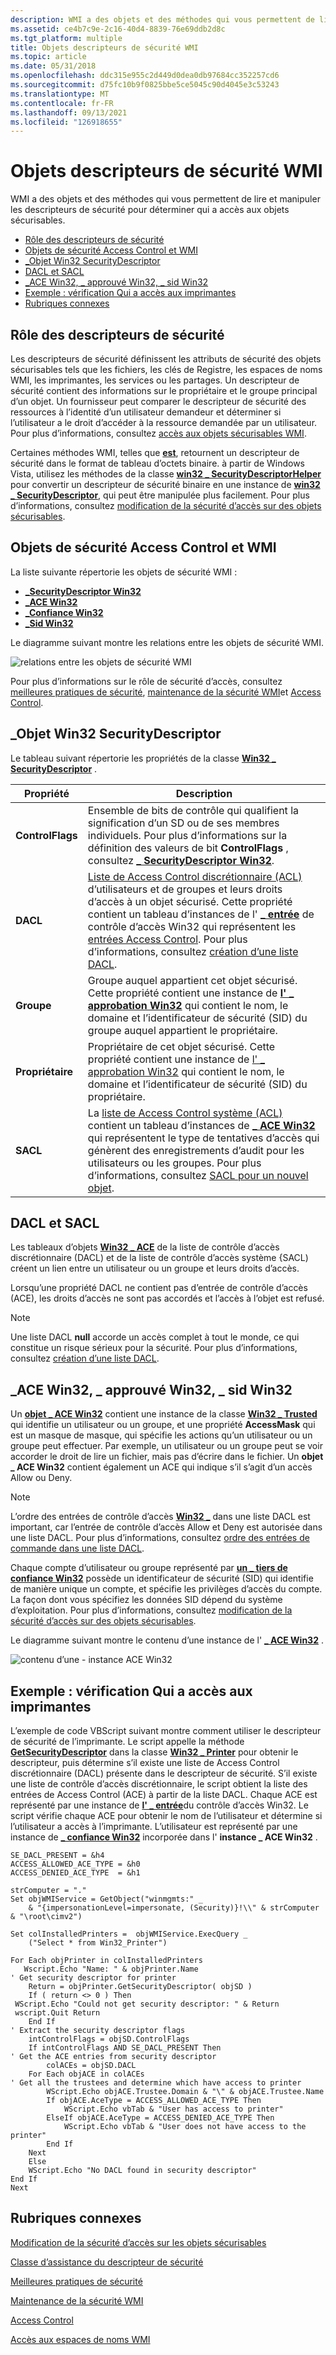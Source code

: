 ```yaml
---
description: WMI a des objets et des méthodes qui vous permettent de lire et manipuler les descripteurs de sécurité pour déterminer qui a accès aux objets sécurisables.
ms.assetid: ce4b7c9e-2c16-40d4-8839-76e69ddb2d8c
ms.tgt_platform: multiple
title: Objets descripteurs de sécurité WMI
ms.topic: article
ms.date: 05/31/2018
ms.openlocfilehash: ddc315e955c2d449d0dea0db97684cc352257cd6
ms.sourcegitcommit: d75fc10b9f0825bbe5ce5045c90d4045e3c53243
ms.translationtype: MT
ms.contentlocale: fr-FR
ms.lasthandoff: 09/13/2021
ms.locfileid: "126918655"
---
```

# <a name="wmi-security-descriptor-objects"></a>Objets descripteurs de sécurité WMI

WMI a des objets et des méthodes qui vous permettent de lire et manipuler les descripteurs de sécurité pour déterminer qui a accès aux objets sécurisables.

-   [Rôle des descripteurs de sécurité](#the-role-of-security-descriptors)
-   [Objets de sécurité Access Control et WMI](#access-control-and-wmi-security-objects)
-   [\_Objet Win32 SecurityDescriptor](/windows)
-   [DACL et SACL](#dacl-and-sacl)
-   [\_ACE Win32, \_ approuvé Win32, \_ sid Win32](/windows)
-   [Exemple : vérification Qui a accès aux imprimantes](#example-checking-who-has-access-to-printers)
-   [Rubriques connexes](#related-topics)

## <a name="the-role-of-security-descriptors"></a>Rôle des descripteurs de sécurité

Les descripteurs de sécurité définissent les attributs de sécurité des objets sécurisables tels que les fichiers, les clés de Registre, les espaces de noms WMI, les imprimantes, les services ou les partages. Un descripteur de sécurité contient des informations sur le propriétaire et le groupe principal d’un objet. Un fournisseur peut comparer le descripteur de sécurité des ressources à l’identité d’un utilisateur demandeur et déterminer si l’utilisateur a le droit d’accéder à la ressource demandée par un utilisateur. Pour plus d’informations, consultez [accès aux objets sécurisables WMI](access-to-wmi-securable-objects.md).

Certaines méthodes WMI, telles que [**est**](--systemsecurity-getsd.md), retournent un descripteur de sécurité dans le format de tableau d’octets binaire. à partir de Windows Vista, utilisez les méthodes de la classe [**win32 \_ SecurityDescriptorHelper**](/previous-versions/windows/desktop/secrcw32prov/win32-securitydescriptorhelper) pour convertir un descripteur de sécurité binaire en une instance de [**win32 \_ SecurityDescriptor**](/previous-versions/windows/desktop/secrcw32prov/win32-securitydescriptor), qui peut être manipulée plus facilement. Pour plus d’informations, consultez [modification de la sécurité d’accès sur des objets sécurisables](changing-access-security-on-securable-objects.md).

## <a name="access-control-and-wmi-security-objects"></a>Objets de sécurité Access Control et WMI

La liste suivante répertorie les objets de sécurité WMI :

-   [**\_SecurityDescriptor Win32**](/previous-versions/windows/desktop/secrcw32prov/win32-securitydescriptor)
-   [**\_ACE Win32**](/previous-versions/windows/desktop/secrcw32prov/win32-ace)
-   [**\_Confiance Win32**](/previous-versions/windows/desktop/secrcw32prov/win32-trustee)
-   [**\_Sid Win32**](/previous-versions/windows/desktop/secrcw32prov/win32-sid)

Le diagramme suivant montre les relations entre les objets de sécurité WMI.

![relations entre les objets de sécurité WMI](images/security-descriptor.png)

Pour plus d’informations sur le rôle de sécurité d’accès, consultez [meilleures pratiques de sécurité](/windows/desktop/SecBP/best-practices-for-the-security-apis), [maintenance de la sécurité WMI](maintaining-wmi-security.md)et [Access Control](/windows/desktop/SecAuthZ/access-control).

## <a name="win32_securitydescriptor-object"></a>\_Objet Win32 SecurityDescriptor

Le tableau suivant répertorie les propriétés de la classe [**Win32 \_ SecurityDescriptor**](/previous-versions/windows/desktop/secrcw32prov/win32-securitydescriptor) .



| Propriété         | Description                                                                                                                                                                                                                                                                                                                                                                                                  |
|------------------|--------------------------------------------------------------------------------------------------------------------------------------------------------------------------------------------------------------------------------------------------------------------------------------------------------------------------------------------------------------------------------------------------------------|
| **ControlFlags** | Ensemble de bits de contrôle qui qualifient la signification d’un SD ou de ses membres individuels. Pour plus d’informations sur la définition des valeurs de bit **ControlFlags** , consultez [**\_ SecurityDescriptor Win32**](/previous-versions/windows/desktop/secrcw32prov/win32-securitydescriptor).<br/>                                                                                                                                                                      |
| **DACL**         | [Liste de Access Control discrétionnaire (ACL)](/windows/desktop/SecAuthZ/access-control-lists) d’utilisateurs et de groupes et leurs droits d’accès à un objet sécurisé. Cette propriété contient un tableau d’instances de l' [**\_ entrée**](/previous-versions/windows/desktop/secrcw32prov/win32-ace) de contrôle d’accès Win32 qui représentent les [entrées Access Control](/windows/desktop/SecAuthZ/access-control-entries). Pour plus d’informations, consultez [création d’une liste DACL](/windows/desktop/SecBP/best-practices-for-the-security-apis).<br/> |
| **Groupe**        | Groupe auquel appartient cet objet sécurisé. Cette propriété contient une instance de [**l' \_ approbation Win32**](/previous-versions/windows/desktop/secrcw32prov/win32-trustee) qui contient le nom, le domaine et l’identificateur de sécurité (SID) du groupe auquel appartient le propriétaire.<br/>                                                                                                                                                             |
| **Propriétaire**        | Propriétaire de cet objet sécurisé. Cette propriété contient une instance de [l' \_ approbation Win32](/previous-versions/windows/desktop/secrcw32prov/win32-trustee) qui contient le nom, le domaine et l’identificateur de sécurité (SID) du propriétaire.<br/>                                                                                                                                                                                                          |
| **SACL**         | La [liste de Access Control système (ACL)](/windows/desktop/SecAuthZ/access-control-lists) contient un tableau d’instances de [**\_ ACE Win32**](/previous-versions/windows/desktop/secrcw32prov/win32-ace) qui représentent le type de tentatives d’accès qui génèrent des enregistrements d’audit pour les utilisateurs ou les groupes. Pour plus d’informations, consultez [SACL pour un nouvel objet](/windows/desktop/SecAuthZ/sacl-for-a-new-object).<br/>                                                                        |



 

## <a name="dacl-and-sacl"></a>DACL et SACL

Les tableaux d’objets [**Win32 \_ ACE**](/previous-versions/windows/desktop/secrcw32prov/win32-ace) de la liste de contrôle d’accès discrétionnaire (DACL) et de la liste de contrôle d’accès système {SACL) créent un lien entre un utilisateur ou un groupe et leurs droits d’accès.

Lorsqu’une propriété DACL ne contient pas d’entrée de contrôle d’accès (ACE), les droits d’accès ne sont pas accordés et l’accès à l’objet est refusé.

> [!Note]  
> Une liste DACL **null** accorde un accès complet à tout le monde, ce qui constitue un risque sérieux pour la sécurité. Pour plus d’informations, consultez [création d’une liste DACL](/windows/desktop/SecBP/creating-a-dacl).

 

## <a name="win32_ace-win32_trustee-win32_sid"></a>\_ACE Win32, \_ approuvé Win32, \_ sid Win32

Un [**objet \_ ACE Win32**](/previous-versions/windows/desktop/secrcw32prov/win32-ace) contient une instance de la classe [**Win32 \_ Trusted**](/previous-versions/windows/desktop/secrcw32prov/win32-trustee) qui identifie un utilisateur ou un groupe, et une propriété **AccessMask** qui est un masque de masque, qui spécifie les actions qu’un utilisateur ou un groupe peut effectuer. Par exemple, un utilisateur ou un groupe peut se voir accorder le droit de lire un fichier, mais pas d’écrire dans le fichier. Un **objet \_ ACE Win32** contient également un ACE qui indique s’il s’agit d’un accès Allow ou Deny.

> [!Note]  
> L’ordre des entrées de contrôle d’accès [**Win32 \_**](/previous-versions/windows/desktop/secrcw32prov/win32-ace) dans une liste DACL est important, car l’entrée de contrôle d’accès Allow et Deny est autorisée dans une liste DACL. Pour plus d’informations, consultez [ordre des entrées de commande dans une liste DACL](/windows/desktop/SecAuthZ/order-of-aces-in-a-dacl).

 

Chaque compte d’utilisateur ou groupe représenté par [**un \_ tiers de confiance Win32**](/previous-versions/windows/desktop/secrcw32prov/win32-trustee) possède un identificateur de sécurité (SID) qui identifie de manière unique un compte, et spécifie les privilèges d’accès du compte. La façon dont vous spécifiez les données SID dépend du système d’exploitation. Pour plus d’informations, consultez [modification de la sécurité d’accès sur des objets sécurisables](changing-access-security-on-securable-objects.md).

Le diagramme suivant montre le contenu d’une instance de l' [**\_ ACE Win32**](/previous-versions/windows/desktop/secrcw32prov/win32-ace) .

![contenu d’une \- instance ACE Win32](images/win32-ace.png)

## <a name="example-checking-who-has-access-to-printers"></a>Exemple : vérification Qui a accès aux imprimantes

L’exemple de code VBScript suivant montre comment utiliser le descripteur de sécurité de l’imprimante. Le script appelle la méthode [**GetSecurityDescriptor**](/windows/desktop/CIMWin32Prov/getsecuritydescriptor-method-in-class-win32-printer) dans la classe [**Win32 \_ Printer**](/windows/desktop/CIMWin32Prov/win32-printer) pour obtenir le descripteur, puis détermine s’il existe une liste de Access Control discrétionnaire (DACL) présente dans le descripteur de sécurité. S’il existe une liste de contrôle d’accès discrétionnaire, le script obtient la liste des entrées de Access Control (ACE) à partir de la liste DACL. Chaque ACE est représenté par une instance de [**l' \_ entrée**](/previous-versions/windows/desktop/secrcw32prov/win32-ace)du contrôle d’accès Win32. Le script vérifie chaque ACE pour obtenir le nom de l’utilisateur et détermine si l’utilisateur a accès à l’imprimante. L’utilisateur est représenté par une instance de [**\_ confiance Win32**](/previous-versions/windows/desktop/secrcw32prov/win32-trustee) incorporée dans l' **instance \_ ACE Win32** .


```VB
SE_DACL_PRESENT = &h4
ACCESS_ALLOWED_ACE_TYPE = &h0
ACCESS_DENIED_ACE_TYPE  = &h1

strComputer = "."
Set objWMIService = GetObject("winmgmts:" _
    & "{impersonationLevel=impersonate, (Security)}!\\" & strComputer & "\root\cimv2")

Set colInstalledPrinters =  objWMIService.ExecQuery _
    ("Select * from Win32_Printer")

For Each objPrinter in colInstalledPrinters
   Wscript.Echo "Name: " & objPrinter.Name 
' Get security descriptor for printer
    Return = objPrinter.GetSecurityDescriptor( objSD )
    If ( return <> 0 ) Then
 WScript.Echo "Could not get security descriptor: " & Return
 wscript.Quit Return
    End If
' Extract the security descriptor flags
    intControlFlags = objSD.ControlFlags
    If intControlFlags AND SE_DACL_PRESENT Then
' Get the ACE entries from security descriptor
        colACEs = objSD.DACL
    For Each objACE in colACEs
' Get all the trustees and determine which have access to printer
        WScript.Echo objACE.Trustee.Domain & "\" & objACE.Trustee.Name
        If objACE.AceType = ACCESS_ALLOWED_ACE_TYPE Then
            WScript.Echo vbTab & "User has access to printer"
        ElseIf objACE.AceType = ACCESS_DENIED_ACE_TYPE Then
            WScript.Echo vbTab & "User does not have access to the printer"
        End If
    Next
    Else
    WScript.Echo "No DACL found in security descriptor"
End If
Next
```



## <a name="related-topics"></a>Rubriques connexes

<dl> <dt>

[Modification de la sécurité d’accès sur les objets sécurisables](changing-access-security-on-securable-objects.md)
</dt> <dt>

[Classe d’assistance du descripteur de sécurité](/previous-versions/windows/desktop/secrcw32prov/win32-securitydescriptorhelper)
</dt> <dt>

[Meilleures pratiques de sécurité](/windows/desktop/SecBP/best-practices-for-the-security-apis)
</dt> <dt>

[Maintenance de la sécurité WMI](maintaining-wmi-security.md)
</dt> <dt>

[Access Control](/windows/desktop/SecAuthZ/access-control)
</dt> <dt>

[Accès aux espaces de noms WMI](access-to-wmi-namespaces.md)
</dt> </dl>

 

